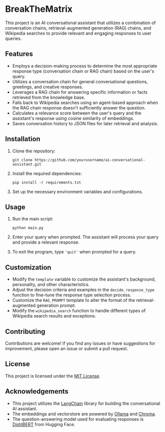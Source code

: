 # BreakTheMatrix

This project is an AI conversational assistant that utilizes a combination of conversation chains, retrieval-augmented generation (RAG) chains, and Wikipedia searches to provide relevant and engaging responses to user queries.

## Features

- Employs a decision-making process to determine the most appropriate response type (conversation chain or RAG chain) based on the user's query.
- Utilizes a conversation chain for general conversational questions, greetings, and creative responses.
- Leverages a RAG chain for answering specific information or facts retrieved from the knowledge base.
- Falls back to Wikipedia searches using an agent-based approach when the RAG chain response doesn't sufficiently answer the question.
- Calculates a relevance score between the user's query and the assistant's response using cosine similarity of embeddings.
- Saves conversation history to JSON files for later retrieval and analysis.

## Installation

1. Clone the repository:
   ```
   git clone https://github.com/yourusername/ai-conversational-assistant.git
   ```

2. Install the required dependencies:
   ```
   pip install -r requirements.txt
   ```

3. Set up the necessary environment variables and configurations.

## Usage

1. Run the main script:
   ```
   python main.py
   ```

2. Enter your query when prompted. The assistant will process your query and provide a relevant response.

3. To exit the program, type `'quit'` when prompted for a query.

## Customization

- Modify the `template` variable to customize the assistant's background, personality, and other characteristics.
- Adjust the decision criteria and examples in the `decide_response_type` function to fine-tune the response type selection process.
- Customize the `RAG_PROMPT` template to alter the format of the retrieval-augmented generation prompt.
- Modify the `wikipedia_search` function to handle different types of Wikipedia search results and exceptions.

## Contributing

Contributions are welcome! If you find any issues or have suggestions for improvement, please open an issue or submit a pull request.

## License

This project is licensed under the [MIT License](LICENSE).

## Acknowledgements

- This project utilizes the [LangChain](https://github.com/hwchase17/langchain) library for building the conversational AI assistant.
- The embeddings and vectorstore are powered by [Ollama](https://github.com/OllaMac/olamollm) and [Chroma](https://github.com/chroma-core/chroma).
- The question-answering model used for evaluating responses is [DistilBERT](https://huggingface.co/distilbert-base-cased-distilled-squad) from Hugging Face.

